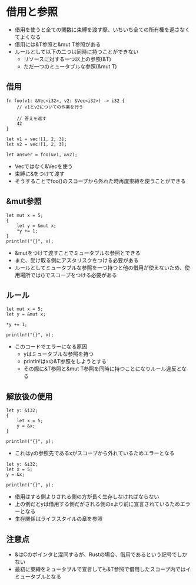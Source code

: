 # 借用と参照
- 借用を使うと全ての関数に束縛を渡す際、いちいち全ての所有権を返さなくてよくなる
- 借用には&T参照と&mut T参照がある
- ルールとして以下の二つは同時に持つことができない
  - リソースに対する一つ以上の参照(&T)
  - ただ一つのミュータブルな参照(&mut T)
## 借用
```
fn foo(v1: &Vec<i32>, v2: &Vec<i32>) -> i32 {
    // v1とv2についての作業を行う

    // 答えを返す
    42
}

let v1 = vec![1, 2, 3];
let v2 = vec![1, 2, 3];

let answer = foo(&v1, &v2);
```
- Vec<i32>ではなく&Vec<i32>を使う
- 束縛に&をつけて渡す
- そうすることでfoo()のスコープから外れた時再度束縛を使うことができる

## &mut参照
```
let mut x = 5;
{
    let y = &mut x;
    *y += 1;
}
println!("{}", x);
```
- &mutをつけて渡すことでミュータブルな参照とできる
- また、受け取る側にアスタリスクをつける必要がある
- ルールとしてミュータブルな参照を一つ持つと他の借用が使えないため、使用場所では{}でスコープをつける必要がある
## ルール
```
let mut x = 5;
let y = &mut x;

*y += 1;

println!("{}", x);
```
- このコードでエラーになる原因
  - yはミュータブルな参照を持つ
  - println!はxの&T参照をしようとする
  - その際に&T参照と&mut T参照を同時に持つことになりルール違反となる
## 解放後の使用
```
let y: &i32;
{
    let x = 5;
    y = &x;
}

println!("{}", y);
```
- これはyの参照先であるxがスコープから外れているためエラーとなる
```
let y: &i32;
let x = 5;
y = &x;

println!("{}", y);
```
- 借用はする側よりされる側の方が長く生存しなければならない
- 上の例だとyは借用する側だがされる側のxより前に宣言されているためエラーとなる
- 生存関係はライフスタイルの章を参照

## 注意点
- &はCのポインタと混同するが、Rustの場合、借用であるという記号でしかない
- 最初に束縛をミュータブルで宣言しても&T参照で借用したスコープ内ではイミュータブルとなる

